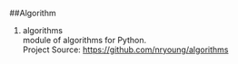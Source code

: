 ##Algorithm

1. algorithms  
module of algorithms for Python.   
Project Source: https://github.com/nryoung/algorithms
 
   
  
